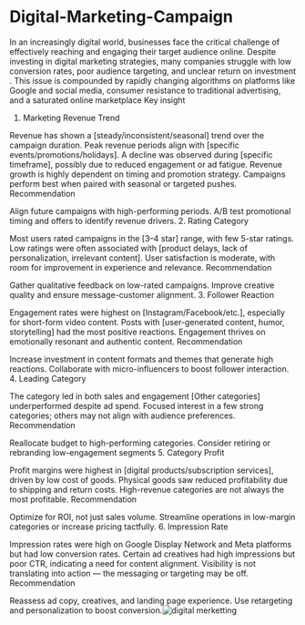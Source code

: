 # Digital-Marketing-Campaign
In an increasingly digital world, businesses face the critical challenge of effectively reaching and engaging their target audience online. Despite investing in digital marketing strategies, many companies struggle with low conversion rates, poor audience targeting, and unclear return on investment . This issue is compounded by rapidly changing algorithms on platforms like Google and social media, consumer resistance to traditional advertising, and a saturated online marketplace
Key insight
1. Marketing Revenue Trend

Revenue has shown a [steady/inconsistent/seasonal] trend over the campaign duration.
Peak revenue periods align with [specific events/promotions/holidays].
A decline was observed during [specific timeframe], possibly due to reduced engagement or ad fatigue.
Revenue growth is highly dependent on timing and promotion strategy.
Campaigns perform best when paired with seasonal or targeted pushes.
Recommendation

Align future campaigns with high-performing periods.
A/B test promotional timing and offers to identify revenue drivers.
2. Rating Category

Most users rated campaigns in the [3–4 star] range, with few 5-star ratings.
Low ratings were often associated with [product delays, lack of personalization, irrelevant content].
User satisfaction is moderate, with room for improvement in experience and relevance.
Recommendation

Gather qualitative feedback on low-rated campaigns.
Improve creative quality and ensure message-customer alignment.
3. Follower Reaction

Engagement rates were highest on [Instagram/Facebook/etc.], especially for short-form video content.
Posts with [user-generated content, humor, storytelling] had the most positive reactions.
Engagement thrives on emotionally resonant and authentic content.
Recommendation

Increase investment in content formats and themes that generate high reactions.
Collaborate with micro-influencers to boost follower interaction.
4. Leading Category

The category led in both sales and engagement
[Other categories] underperformed despite ad spend.
Focused interest in a few strong categories; others may not align with audience preferences.
Recommendation

Reallocate budget to high-performing categories.
Consider retiring or rebranding low-engagement segments
5. Category Profit

Profit margins were highest in [digital products/subscription services], driven by low cost of goods.
Physical goods saw reduced profitability due to shipping and return costs.
High-revenue categories are not always the most profitable.
Recommendation

Optimize for ROI, not just sales volume.
Streamline operations in low-margin categories or increase pricing tactfully.
6. Impression Rate

Impression rates were high on Google Display Network and Meta platforms but had low conversion rates.
Certain ad creatives had high impressions but poor CTR, indicating a need for content alignment.
Visibility is not translating into action — the messaging or targeting may be off.
Recommendation

Reassess ad copy, creatives, and landing page experience.
Use retargeting and personalization to boost conversion.![digital merketting](https://github.com/user-attachments/assets/b546caa1-4515-4e04-9d1d-2f58ea5698af)
